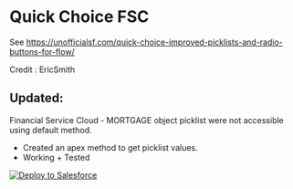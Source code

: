 # Quick Choice FSC

See https://unofficialsf.com/quick-choice-improved-picklists-and-radio-buttons-for-flow/

Credit : EricSmith

Updated:
--------

Financial Service Cloud - MORTGAGE object picklist were not accessible using default method.
- Created an apex method to get picklist values.
- Working + Tested

<a href="https://githubsfdeploy.herokuapp.com">
  <img alt="Deploy to Salesforce"
       src="https://raw.githubusercontent.com/afawcett/githubsfdeploy/master/deploy.png">
</a>
